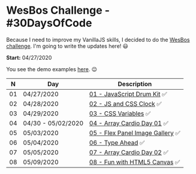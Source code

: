 # WesBos Challenge - #30DaysOfCode

Because I need to improve my VanillaJS skills, I decided to do the [WesBos challenge](https://javascript30.com/). I'm going to write the updates here! 😃

**Start:** 04/27/2020

You see the demo examples [here](https://vanribeiro-30daysofjavascript.netlify.app/). 😉

N | Day        | Description            | 
--|-----------|------------------------|
01|04/27/2020 |[01 - JavaScript Drum Kit](challenge-files/01%20-%20JavaScript%20Drum%20Kit/README.md) ✅
02|04/28/2020 |[02 - JS and CSS Clock](challenge-files/02%20-%20JS%20and%20CSS%20Clock/README.md) ✅
03|04/29/2020 |[03 - CSS Variables](challenge-files/03%20-%20CSS%20Variables/README.md) ✅
04|04/30 - 05/02/2020 |[04 - Array Cardio Day 01](challenge-files/04%20-%20Array%20Cardio%20Day%201/README.md) ✅
05|05/03/2020 |[05 - Flex Panel Image Gallery](challenge-files/05%20-%20Flex%20Panel%20Gallery/README.md) ✅
06|05/04/2020 |[06 - Type Ahead](challenge-files/06%20-%20Type%20Ahead/README.md) ✅
07|05/05/2020 |[07 - Array Cardio Day 02](challenge-files/04%20-%20Array%20Cardio%20Day%201/README.md) ✅
08|05/09/2020 |[08 - Fun with HTML5 Canvas](challenge-files/08%20-%20Fun%20with%20HTML5%20Canvas/README.md) ✅
